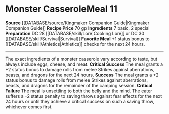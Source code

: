 ﻿---
id: '18'
level: '11'
name: Monster Casserole
price: 70 gp
rarity: Common
source: '[[DATABASE/source/Kingmaker Companion Guide|Kingmaker Companion Guide]]'
trait:
- '[[DATABASE/trait/Meal|Meal]]'
type: Campsite Meal

---
# Monster Casserole<span class="item-type">Meal 11</span>

**Source** [[DATABASE/source/Kingmaker Companion Guide|Kingmaker Companion Guide]]
**Recipe Price** 70 gp
**Ingredients** 7 basic, 2 special
**Preparation** DC 28 [[DATABASE/skill/Lore|Cooking Lore]] or DC 30 [[DATABASE/skill/Survival|Survival]]
**Favorite Meal** +1 status bonus to [[DATABASE/skill/Athletics|Athletics]] checks for the next 24 hours.

---
The exact ingredients of a monster casserole vary according to taste, but always include eggs, cheese, and meat.
**Critical Success** The meal grants a +2 status bonus to damage rolls from melee Strikes against aberrations, beasts, and dragons for the next 24 hours.
**Success** The meal grants a +2 status bonus to damage rolls from melee Strikes against aberrations, beasts, and dragons for the remainder of the camping session.
**Critical Failure** The meal is unsettling to both the belly and the mind. The eater suffers a –2 status penalty to saving throws against fear effects for the next 24 hours or until they achieve a critical success on such a saving throw, whichever comes first.